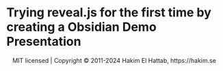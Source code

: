 # Trying reveal.js for the first time by creating a Obsidian Demo Presentation

<div align="center">
  MIT licensed | Copyright © 2011-2024 Hakim El Hattab, https://hakim.se
</div>
